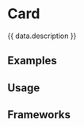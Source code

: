 <script setup>
  import Vue from './vue.md';
  import React from './react.md';
  import Elements from './elements.md';
  import data from './data.json';
  import { mapFrameworkStatuses } from '../utils.js';
</script>

# Card

{{ data.description }}

<components-status v-bind="mapFrameworkStatuses(data.frameworks)" />

## Examples
<ThemeSwitcher />
<card-example />

## Usage

<component-design-guidelines name="Warp - Components / Card" link="https://www.figma.com/file/nkiRpuVu6XRfvY96BA80H8/Components-overview?type=design&node-id=377-34742&mode=design" />

<component-questions />

## Frameworks

<tabs-content>
  <template #react>
   <react />
  </template>
  <template #vue>
    <vue />
  </template>
  <template #elements>
    <elements />
  </template>
</tabs-content>